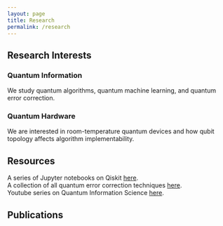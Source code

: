 ```yaml
---
layout: page
title: Research
permalink: /research
---
```


## Research Interests

### Quantum Information
We study quantum algorithms, quantum machine learning, and quantum error correction.

### Quantum Hardware
We are interested in room-temperature quantum devices and how qubit topology affects algorithm implementability.

## Resources
A series of Jupyter notebooks on Qiskit [here](https://github.com/BrianOtieno/quantum-computing).<br>
A collection of all quantum error correction techniques [here](https://errorcorrectionzoo.org/domain/quantum_domain).<br>
Youtube series on Quantum Information Science [here](https://www.youtube.com/@ArturEkert/videos).

## Publications